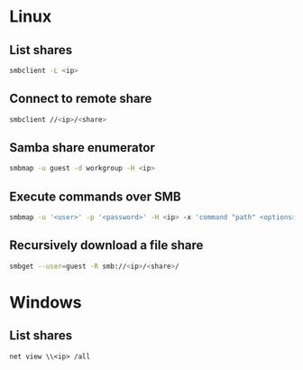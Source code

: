 # Linux
## List shares
```sh
smbclient -L <ip>
```

## Connect to remote share
```sh
smbclient //<ip>/<share>
```

## Samba share enumerator
```sh
smbmap -u guest -d workgroup -H <ip>
```

## Execute commands over SMB
```sh
smbmap -u '<user>' -p '<password>' -H <ip> -x 'command "path" <options>'
```

## Recursively download a file share
```sh
smbget --user=guest -R smb://<ip>/<share>/
```

# Windows

## List shares
```batchfile
net view \\<ip> /all
```
